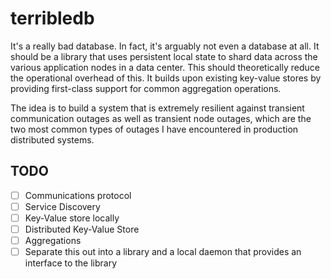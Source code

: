 # terribledb

It's a really bad database. In fact, it's arguably not even a database at all.
It should be a library that uses persistent local state to shard data across
the various application nodes in a data center. This should theoretically
reduce the operational overhead of this. It builds upon existing key-value
stores by providing first-class support for common aggregation operations.

The idea is to build a system that is extremely resilient against transient
communication outages as well as transient node outages, which are the two most
common types of outages I have encountered in production distributed systems.

## TODO

* [ ] Communications protocol
* [ ] Service Discovery
* [ ] Key-Value store locally
* [ ] Distributed Key-Value Store
* [ ] Aggregations
* [ ] Separate this out into a library and a local daemon that provides an interface to the library
